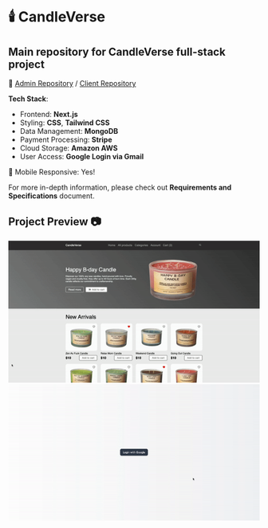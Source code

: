 # 🕯️ CandleVerse
## Main repository for CandleVerse full-stack project

🔗 [Admin Repository](https://github.com/MalinaNeag/candleverse-admin) / [Client Repository](https://github.com/MalinaNeag/candleverse-client)

**Tech Stack**:
- Frontend: **Next.js**
- Styling: **CSS**, **Tailwind CSS**
- Data Management: **MongoDB**
- Payment Processing: **Stripe**
- Cloud Storage: **Amazon AWS**
- User Access: **Google Login via Gmail**

📱 Mobile Responsive: Yes!

For more in-depth information, please check out **__Requirements and Specifications__** document.

## Project Preview 📷
<div style="text-align: center;">
    <img src="https://raw.githubusercontent.com/MalinaNeag/candleverse/main/gif_preview/client_preview.gif" width="700" alt="CandleVerse Client Preview">
</div>

<div style="text-align: center;">
    <img src="https://raw.githubusercontent.com/MalinaNeag/candleverse/main/gif_preview/admin_preview.gif" width="700" alt="CandleVerse Admin Preview">
</div>
